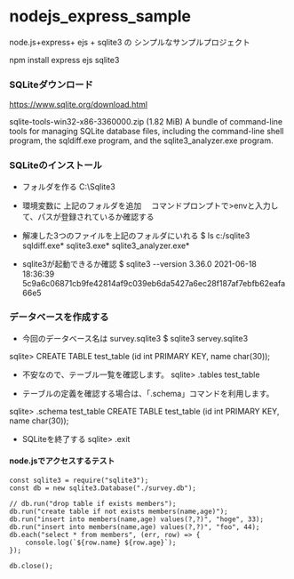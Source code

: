 # nodejs_express_sample

node.js+express+ ejs + sqlite3   の シンプルなサンプルプロジェクト

npm install express ejs sqlite3

### SQLiteダウンロード
https://www.sqlite.org/download.html

sqlite-tools-win32-x86-3360000.zip
(1.82 MiB)		A bundle of command-line tools for managing SQLite database files, including the command-line shell program, the sqldiff.exe program, and the sqlite3_analyzer.exe program.

### SQLiteのインストール
- フォルダを作る
C:\Sqlite3
- 環境変数に 上記のフォルダを追加
　コマンドプロンプトで>envと入力して、パスが登録されているか確認する

- 解凍した3つのファイルを上記のフォルダにいれる
$ ls c:/sqlite3
sqldiff.exe*  sqlite3.exe*  sqlite3_analyzer.exe*

- sqlite3が起動できるか確認
$ sqlite3 --version
3.36.0 2021-06-18 18:36:39 5c9a6c06871cb9fe42814af9c039eb6da5427a6ec28f187af7ebfb62eafa66e5

### データベースを作成する
- 今回のデータベース名は survey.sqlite3
$ sqlite3 servey.sqlite3

sqlite> CREATE TABLE test_table (id int PRIMARY KEY, name char(30));

- 不安なので、テーブル一覧を確認します。
sqlite> .tables 
test_table

- テーブルの定義を確認する場合は、「.schema」コマンドを利用します。

sqlite> .schema test_table 
CREATE TABLE test_table (id int PRIMARY KEY, name char(30));

- SQLiteを終了する
sqlite> .exit

#### node.jsでアクセスするテスト
```
const sqlite3 = require("sqlite3");
const db = new sqlite3.Database("./survey.db");

// db.run("drop table if exists members");
db.run("create table if not exists members(name,age)");
db.run("insert into members(name,age) values(?,?)", "hoge", 33);
db.run("insert into members(name,age) values(?,?)", "foo", 44);
db.each("select * from members", (err, row) => {
    console.log(`${row.name} ${row.age}`);
});

db.close();
```
